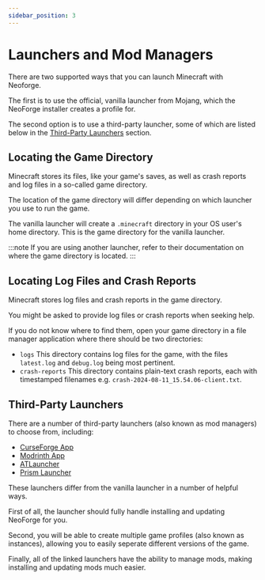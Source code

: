 ```yaml
---
sidebar_position: 3
---
```


# Launchers and Mod Managers

There are two supported ways that you can launch Minecraft with Neoforge.

The first is to use the official, vanilla launcher from Mojang, which the NeoForge installer creates a profile for.

The second option is to use a third-party launcher, some of which are listed below in the [Third-Party Launchers] section.

## Locating the Game Directory

Minecraft stores its files, like your game's saves, as well as crash reports and log files in a so-called game directory.

The location of the game directory will differ depending on which launcher you use to run the game.

The vanilla launcher will create a `.minecraft` directory in your OS user's home directory.  This is the game directory for the vanilla launcher.

<!-- List ot link out to where to find user home directory? -->

:::note
If you are using another launcher, refer to their documentation on where the game directory is located.
:::

## Locating Log Files and Crash Reports

Minecraft stores log files and crash reports in the game directory.

You might be asked to provide log files or crash reports when seeking help.

If you do not know where to find them, open your game directory in a file manager application where there should be two directories:

- `logs` This directory contains log files for the game, with the files `latest.log` and `debug.log` being most pertinent.
- `crash-reports` This directory contains plain-text crash reports, each with timestamped filenames e.g. `crash-2024-08-11_15.54.06-client.txt`.

<!-- Not sure if the above list is the best way to format the info in it... -->

## Third-Party Launchers

There are a number of third-party launchers (also known as mod managers) to choose from, including:

- [CurseForge App]
- [Modrinth App]
- [ATLauncher]
- [Prism Launcher]

These launchers differ from the vanilla launcher in a number of helpful ways.

First of all, the launcher should fully handle installing and updating NeoForge for you.

Second, you will be able to create multiple game profiles (also known as instances), allowing you to easily seperate different versions of the game.

Finally, all of the linked launchers have the ability to manage mods, making installing and updating mods much easier.

[Third-Party Launchers]: ./launchers.md#third-party-launchers
[CurseForge App]: https://www.curseforge.com/download/app
[Modrinth App]: https://modrinth.com/app
[ATLauncher]: https://atlauncher.com/
[Prism Launcher]: https://prismlauncher.org/